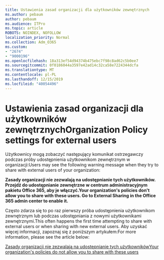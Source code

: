 ```yaml
---
title: Ustawienia zasad organizacji dla użytkowników zewnętrznych
ms.author: pebaum
author: pebaum
ms.audience: ITPro
ms.topic: article
ROBOTS: NOINDEX, NOFOLLOW
localization_priority: Normal
ms.collection: Adm_O365
ms.custom:
- "2674"
- "9000196"
ms.openlocfilehash: 18a313ef54d94374b475ebc7f98c8ad62c5b0ee7
ms.sourcegitcommit: 0f0186044a3597e42ad14c32ca58e7224344dcfa
ms.translationtype: MT
ms.contentlocale: pl-PL
ms.lasthandoff: 12/15/2019
ms.locfileid: "40054496"
---
```

# <a name="organization-policy-settings-for-external-users"></a><span data-ttu-id="df9ac-102">Ustawienia zasad organizacji dla użytkowników zewnętrznych</span><span class="sxs-lookup"><span data-stu-id="df9ac-102">Organization Policy settings for external users</span></span>

<span data-ttu-id="df9ac-103">Użytkownicy mogą zobaczyć następujący komunikat ostrzegawczy podczas próby udostępnienia użytkownikom zewnętrznym w organizacji:</span><span class="sxs-lookup"><span data-stu-id="df9ac-103">Users may see the following warning message when they try to share with external users of your organization:</span></span> 

   <span data-ttu-id="df9ac-104">**Zasady organizacji nie zezwalają na udostępnianie tych użytkowników. Przejdź do udostępnianie zewnętrzne w centrum administracyjnym pakietu Office 365, aby je włączyć.**</span><span class="sxs-lookup"><span data-stu-id="df9ac-104">**Your organization's policies don't allow you to share with these users. Go to External Sharing in the Office 365 admin center to enable it.**</span></span> 

<span data-ttu-id="df9ac-105">Często zdarza się to po raz pierwszy próba udostępnienia użytkownikom zewnętrznym lub podczas udostępniania z nowymi użytkownikami zewnętrznymi.</span><span class="sxs-lookup"><span data-stu-id="df9ac-105">This often happens the first time attempting to share with external users or when sharing with new external users.</span></span> <span data-ttu-id="df9ac-106">Aby uzyskać więcej informacji, zapoznaj się z poniższym artykułem:</span><span class="sxs-lookup"><span data-stu-id="df9ac-106">For more information, please see the article below:</span></span>

[<span data-ttu-id="df9ac-107">Zasady organizacji nie zezwalają na udostępnianie tych użytkowników</span><span class="sxs-lookup"><span data-stu-id="df9ac-107">Your organization's policies do not allow you to share with these users</span></span>](https://docs.microsoft.com/sharepoint/support/administration/organization-policies-do-not-allow-you-to-share-with-users-error)






